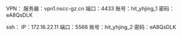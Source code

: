 VPN：
服务器：vpn1.nscc-gz.cn
端口：4433
账号：hit_yhjing_1
密码：eA8QsDLK

ssh：
IP：172.16.22.11
端口：5566
账号：hit_yhjing_2
密码：eA8QsDLK

